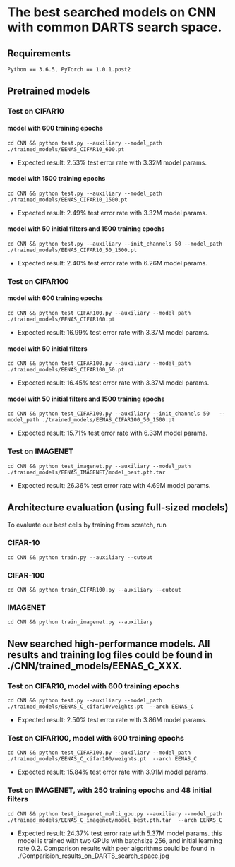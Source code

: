 # The best searched models on CNN with common DARTS search space.


## Requirements
```
Python == 3.6.5, PyTorch == 1.0.1.post2
```


## Pretrained models

### Test on CIFAR10
#### model with 600 training epochs

```
cd CNN && python test.py --auxiliary --model_path ./trained_models/EENAS_CIFAR10_600.pt
```
* Expected result: 2.53% test error rate with 3.32M model params.


#### model with 1500 training epochs
```
cd CNN && python test.py --auxiliary --model_path ./trained_models/EENAS_CIFAR10_1500.pt

```
* Expected result: 2.49% test error rate with 3.32M  model params.



#### model with 50 initial filters and 1500 training epochs
```
cd CNN && python test.py --auxiliary --init_channels 50 --model_path ./trained_models/EENAS_CIFAR10_50_1500.pt

```
* Expected result: 2.40% test error rate with 6.26M  model params.




### Test on CIFAR100

#### model with 600 training epochs
```
cd CNN && python test_CIFAR100.py --auxiliary --model_path ./trained_models/EENAS_CIFAR100.pt

```
* Expected result: 16.99% test error rate with 3.37M  model params.



#### model with 50 initial filters
```
cd CNN && python test_CIFAR100.py --auxiliary --model_path ./trained_models/EENAS_CIFAR100_50.pt

```
* Expected result: 16.45% test error rate with 3.37M  model params.



#### model with 50 initial filters and 1500 training epochs 
```
cd CNN && python test_CIFAR100.py --auxiliary --init_channels 50   --model_path ./trained_models/EENAS_CIFAR100_50_1500.pt

```
* Expected result: 15.71% test error rate with 6.33M  model params.


### Test on IMAGENET
```
cd CNN && python test_imagenet.py --auxiliary --model_path ./trained_models/EENAS_IMAGENET/model_best.pth.tar
```
* Expected result: 26.36% test error rate with 4.69M  model params.



## Architecture evaluation (using full-sized models)
To evaluate our best cells by training from scratch, run

### CIFAR-10
```
cd CNN && python train.py --auxiliary --cutout  
```
### CIFAR-100
```
cd CNN && python train_CIFAR100.py --auxiliary --cutout           
```
### IMAGENET
```
cd CNN && python train_imagenet.py --auxiliary  
```
               



## New searched high-performance models. All results and training log files could be found in ./CNN/trained_models/EENAS_C_XXX.
### Test on CIFAR10, model with 600 training epochs
```
cd CNN && python test.py --auxiliary --model_path ./trained_models/EENAS_C_cifar10/weights.pt  --arch EENAS_C
```
* Expected result: 2.50% test error rate with 3.86M model params.

### Test on CIFAR100, model with 600 training epochs
```
cd CNN && python test_CIFAR100.py --auxiliary --model_path ./trained_models/EENAS_C_cifar100/weights.pt  --arch EENAS_C
```
* Expected result: 15.84% test error rate with 3.91M model params.

### Test on IMAGENET, with 250 training epochs and 48 initial filters
```
cd CNN && python test_imagenet_multi_gpu.py --auxiliary --model_path ./trained_models/EENAS_C_imagenet/model_best.pth.tar  --arch EENAS_C
```
* Expected result: 24.37% test error rate with 5.37M  model params. this model is trained with two GPUs with batchsize 256, and initial learning rate 0.2. Comparison results with peer algorithms could be found in  ./Comparision_results_on_DARTS_search_space.jpg

